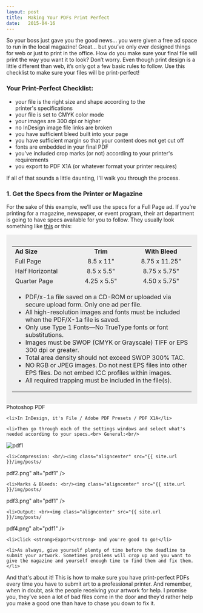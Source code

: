```yaml
---
layout: post
title:  Making Your PDFs Print Perfect
date:   2015-04-16
---
```


So your boss just gave you the good news... you were given a free ad space to run in the local magazine! Great... but you’ve only ever designed things for web or just to print in the office. How do you make sure your final file will print the way you want it to look? Don’t worry. Even though print design is a little different than web, it’s only got a few basic rules to follow. Use this checklist to make sure your files will be print-perfect!

### Your Print-Perfect Checklist:

* your file is the right size and shape according to the printer's specifications
* your file is set to CMYK color mode
* your images are 300 dpi or higher
* no InDesign image file links are broken
* you have sufficient bleed built into your page
* you have sufficient margin so that your content does not get cut off
* fonts are embedded in your final PDF
* you've included crop marks (or not) according to your printer's requirements
* you export to PDF X1A (or whatever format your printer requires)

If all of that sounds a little daunting, I'll walk you through the process.

### 1. Get the Specs from the Printer or Magazine
For the sake of this example, we’ll use the specs for a Full Page ad. If you’re printing for a magazine, newspaper, or event program, their art department is going to have specs available for you to follow. They usually look something like [this](http://www.5280.com/page/print-ad-specifications) or this:
<div style="background-color: #eee; max-width: 600px; margin: 0 auto; padding: 15px;">
<table style="text-align: center;" width="100%" align="center">
  <tbody>
    <tr>
      <td align="left" width="33%"><strong>Ad Size</strong></td>
      <td width="33%"><strong>Trim</strong></td>
      <td><strong>With Bleed</strong></td>
    </tr>
    <tr>
      <td align="left">Full Page</td>
      <td>8.5 x 11"</td>
      <td>8.75 x 11.25"</td>
    </tr>
    <tr>
      <td align="left">Half Horizontal</td>
      <td>8.5 x 5.5"</td>
      <td>8.75 x 5.75"</td>
    </tr>
    <tr>
      <td align="left">Quarter Page</td>
      <td>4.25 x 5.5"</td>
      <td>4.50 x 5.75"</td>
    </tr>
    <tr>
      <td colspan="3" align="left">
      <ul>
      	<li>PDF/x-1a file saved on a CD-ROM or uploaded via secure upload form. Only one ad per file.</li>
      	<li>All high-resolution images and fonts must be included when the PDF/X-1a file is saved.</li>
      	<li>Only use Type 1 Fonts—No TrueType fonts or font substitutions.</li>
      	<li>Images must be SWOP (CMYK or Grayscale) TIFF or EPS 300 dpi or greater.</li>
      	<li>Total area density should not exceed SWOP 300% TAC.</li>
      	<li>NO RGB or JPEG images. Do not nest EPS files into other EPS files. Do not embed ICC profiles within images.</li>
      	<li>All required trapping must be included in the file(s).</li>
      </ul>
      </td>
    </tr>
  </tbody>
</table>
</div>
<!--
<div style="margin: auto 0; width: 50%; background-color: #eee; margin-left: 3%; padding: 1.5em; font-size: .8em;">

<strong>Trim:</strong> This is the actual size of the printed paper once it is cut and bound. The trim of a standard piece of office paper in the US is 8.5 x 11”.

<strong>Bleed:</strong> This is the excess paper that will be trimmed off of your design. A standard bleed is ⅛” or .125”. Why bleed? Printers aren’t perfect at aligning ink to the edge of a page. So to compensate, if you want your design to run off the edge of the page, you make a design that’s a little bigger than the trim, print it, and cut off the excess.
-->
So get that info and hang on to it. We’re going to use it to set up your document.

### 2. Set Up Your Document for Print (using [InDesign](#usingindesign) or [Photoshop](#usingphotoshop))

#### Using Adobe InDesign<a name="usingindesign"></a>

First of all, use Adobe InDesign, not Photoshop. With InDesign, generally, you’ll produce a PDF with a smaller file size. This makes file delivery much easier for you and the magazine or printer you’re sending it to.
<ol>
	<li>Open a new InDesign document.</li>
	<li>In the New Document window, set the <strong>Intent</strong> to <strong>Print</strong></li>
	<li>Reference those specs from the magazine's art department and set your width and height to the <strong>Trim Size</strong>, in our case Full Page is 8.5 x 11"</li>
	<li>Set your margins to whatever you’d like as long as they’re at least .25"</li>
	<li>Set your bleed to .125" (Since they've provided specs with bleed, we're assuming your art has bleed. If you're not sure, contact their art department and ask.)</li>
	<li>Your New Document window should look like this:<img class="aligncenter" src="{{ site.url }}/img/posts/
indesign1.png" alt="indesign new document window" /></li>
	<li>Click OK</li>
	<li>Once you have your new document open, make a new layer, call it "background" and create a solid white rectangle on that layer that's the size of the whole page and bleed. Lock that layer, but keep it visible. It seems silly, but doing this can be the difference between your ad being sized and centered properly or not. When I collected ads for the art department at a Denver magazine, there were some ads that just wouldn't play nicely until they were given the ol' white background treatment. It's better if you do it than the person in the art department.</li>
</ol>

#### Using Adobe Photoshop<a name="usingphotoshop"></a> <a href="#design">(skip this part</a>)

First of all, use Adobe InDesign if you have it. You'll end up creating a PDF with a smaller file size and you'll have easy access to all of your styles, master pages, templates, color palates, plus the ability to make multiple design versions on separate pages in one file. But if Photoshop is the tool you have, here's how to set it up.
<ol>
	<li>Open a new Photoshop file</li>
	<li>Set your units of measurement to <strong>inches</strong></li>
	<li>Reference those specs from the magazine's art department and set your width and height to the <strong>With Bleed Size</strong>, in our case Full Page is 8.75 x 11.25"</li>
	<li>Set your <strong>Color Mode</strong> to CMYK</li>
	<li>Set your <strong>Background Contents</strong> to white<img class="aligncenter" src="{{ site.url }}/img/posts/
photoshop1.png" alt="photoshop new document window"  /></li>
	<li>Click OK</li>
	<li>With your new document open, zoom in on your rulers and drag in guides on all 4 sides for your bleed and your margin. Make your bleed guide .125". You can make your margin as large as you'd like, as long as it is at least .25". You can see I've set mine to .125" and .25":
<img class="aligncenter wp-image-908 size-thumbnail" src="{{ site.url }}/img/posts/
photoshop2-300x205.png" alt="screenshot of guides in adobe photoshop" /></li>
</ol>

### 3. Get Your Color Mode and Resolution Sorted Out<a name="design"></a>

The 2 big differences between web and print design are image resolution and color mode.

<table style="text-align: center;" width="300px" align="center">
  <tbody>
    <tr>
      <td align="left" width="33%"><b>Media</b></td>
      <td width="33%"><strong>Resolution</strong></td>
      <td><b>Color Mode</b></td>
    </tr>
    <tr>
      <td align="left">Web</td>
      <td>72 ppi</td>
      <td>RGB</td>
    </tr>
    <tr>
      <td align="left">Print</td>
      <td>300 dpi</td>
      <td>CMYK</td>
    </tr>
  </tbody>
</table>

Since the final web product is points of light shooting out of a screen, you only need as many pixels per square inch (ppi) as the screen has. (Historically, this has been 72 ppi. This is changing because of Apple's retina screens, but how to handle image resolution for the retina screen is a topic for another time.) Also, adding together 3 beams of light (red + green + blue = RGB) together puts you in the RGB color space.

Print, on the other hand, requires 300 dots of ink per square inch (dpi) in order for our eyes to think it's pretty. If the images in your document are less than 300 dpi, they'll be blurry [here's more info on print dpi sizes]({% post_url 2015-03-06-pixels %})). And since the printer mixes together 4 colors of ink (cyan, magenta, yellow, and black = CMYK) in order to get every color in your document, you'll need to make sure your document is coded to speak CMYK.

This is why you set up your Photoshop document to 300 ppi and CMYK. If you're using InDesign, you'll need to check all of your linked images to make sure they're rendering at at least 300 dpi.

Also, you'll need to double click on any swatch you're using and make sure it's set to CMYK. See the color squares on the far right of the swatches panel? That indicates which color mode each swatch is in. All of my swatches are in CMYK (the X with 4 colors) except for the orange swatch. That one's in RGB (the 3 vertical bars). See the difference?

<img src="{{ site.url }}/img/posts/indesign2-300x205.png" alt="swatches panel in indesign" />

Double click any rogue RGB swatches to get into Swatch Options and change it to CMYK color mode.

### 4. Check for Errors in Your InDesign Document

In InDesign, you can set up a Preflight profile that will check all kinds of print-related specs for you. Here's how:

<ol>
	<li>In your menu, go to <strong>Window / Output / Preflight</strong> to open the Preflight panel.</li>
	<li>With your Preflight panel open, click the flyout menu and select <strong>Define Profiles</strong>.</li>
	<li>Click on the + symbol on the bottom of the right side to create a new profile and name it something appropriate like Cat Magazine Full Page -- assuming you've got a full page ad in <em>Cat Magazine</em>.<br/>
<img class="aligncenter" src="{{ site.url }}/img/posts/
indesign03.png" alt="indesign preflight profile" /></li>
	<li>Refer to the specs that were given to you by the magazine, then go through all of the checkboxes and set up the items you want preflight to test for. If you want to set up something more general, I like to preflight for these things:<br/>
<img class="aligncenter" src="{{ site.url }}/img/posts/
indesign4.jpg" alt="indesign print preflight profile" /></li>
	<li>Then click <strong>Save</strong> and <strong>OK</strong></li>
	<li>Back in your document, click the checkbox on the top left of the Preflight Panel and select your new profile from the dropdown menu. You'll see a bunch of errors pop up, or you'll see a green "no errors found" message down on the bottom of the panel.</li>
	<li>Work your way through your errors until you get a clean bill of health.</li>
</ol>

### 5. Exporting to PDF

Again, you'll start by making sure you've read the printer's requirements for output. Our magazine's printer wants this output:

* PDF/x-1a, TIFF, or EPS
* 300 dpi or greater
* One ad per file
* Embedded fonts (only Type 1 Fonts)
* Images must be SWOP (CMYK or Grayscale)
* Total area density should not exceed SWOP 300% TAC.
* All required trapping must be included in the file(s).
* Do not include crop marks

So you'll need to make sure you select all of the right settings while you export.
<ol>
	<li>In Photoshop, it's File / Save As --> Photoshop PDF</li>

	<li>In InDesign, it's File / Adobe PDF Presets / PDF X1A</li>

	<li>Then go through each of the settings windows and select what's needed according to your specs.<br> General:<br/>
  <img class="aligncenter" src="{{ site.url }}/img/posts/
pdf1.png" alt="pdf1" /></li>

	<li>Compression: <br/><img class="aligncenter" src="{{ site.url }}/img/posts/
pdf2.png" alt="pdf1" /></li>

	<li>Marks & Bleeds: <br/><img class="aligncenter" src="{{ site.url }}/img/posts/
pdf3.png" alt="pdf1" /></li>

	<li>Output: <br><img class="aligncenter" src="{{ site.url }}/img/posts/
pdf4.png" alt="pdf1" /></li>

	<li>Click <strong>Export</strong> and you're good to go!</li>

	<li>As always, give yourself plenty of time before the deadline to submit your artwork. Sometimes problems will crop up and you want to give the magazine and yourself enough time to find them and fix them.</li>

</ol>
And that's about it! This is how to make sure you have print-perfect PDFs every time you have to submit art to a professional printer. And remember, when in doubt, ask the people receiving your artwork for help. I promise you, they've seen a lot of bad files come in the door and they'd rather help you make a good one than have to chase you down to fix it.
